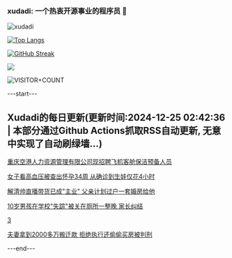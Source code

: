 ### xudadi: 一个热衷开源事业的程序员 👋

![xudadi](https://github-readme-stats-git-masterorgs-github-readme-stats-team.vercel.app/api?username=xudadi)

[![Top Langs](https://github-readme-stats.vercel.app/api/top-langs/?username=xudadi)](https://github.com/anuraghazra/github-readme-stats)

[![GitHub Streak](https://streak-stats.demolab.com?user=xudadi&locale=zh_Hans)](https://git.io/streak-stats)

![](https://raw.githubusercontent.com/xudadi/xudadi/main/assets/github-contribution-grid-snake.svg)

![VISITOR+COUNT](https://komarev.com/ghpvc/?username=xudadi&label=VISITOR+COUNT)


---start---

## Xudadi的每日更新(更新时间:2024-12-25 02:42:36 | 本部分通过Github Actions抓取RSS自动更新, 无意中实现了自动刷绿墙...)

[重庆空港人力资源管理有限公司现招聘飞机客舱保洁预备人员](https://www.gongkaoleida.com/article/2242933)

[女子看高血压被查出怀孕34周 从确诊到生娃仅花4小时](https://m.163.com/news/article/JK5P2CJI00019SNS.html)

[解清帅直播带货已成"主业" 父亲计划过户一套婚房给他](https://m.163.com/news/article/JK71DOP9053469LG.html)

[10岁男孩在学校"失踪"被关在厕所一整晚 家长纠结](https://m.163.com/news/article/JK6RBIFU053469LG.html)

[3](https://m.163.com/touch/news/sub/domestic)

[夫妻拿到2000多万搬迁款 拒绝执行还偷偷买房被判刑](https://m.163.com/news/article/JK74P16O051492LM.html)

---end---
